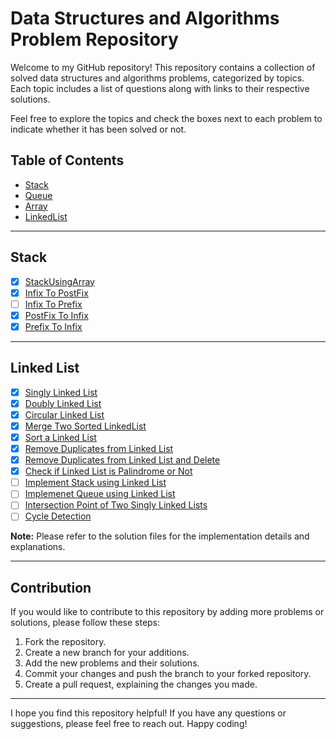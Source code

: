 # Data Structures and Algorithms Problem Repository

Welcome to my GitHub repository! This repository contains a collection of solved data structures and algorithms problems, categorized by topics. Each topic includes a list of questions along with links to their respective solutions. 

Feel free to explore the topics and check the boxes next to each problem to indicate whether it has been solved or not.

## Table of Contents

- [Stack](#stack)
- [Queue](#queue)
- [Array](#array)
- [LinkedList](#linkedlist)

---

## Stack

- [x] [StackUsingArray](https://github.com/dhruvkaravadiya/data-structures-implemented/blob/main/Stack/StackUsingArray.java)
- [x] [Infix To PostFix](https://github.com/dhruvkaravadiya/data-structures-implemented/blob/main/Stack/InfixToPostFix.java)
- [ ] [Infix To Prefix](https://github.com/dhruvkaravadiya/data-structures-implemented/blob/main/Stack/InfxToPrefix.java)
- [x] [PostFix To Infix](https://github.com/dhruvkaravadiya/data-structures-implemented/blob/main/Stack/PostfixToInfix.java)
- [x] [Prefix To Infix](https://github.com/dhruvkaravadiya/data-structures-implemented/blob/main/Stack/PrefixToInfix.java)

---

## Linked List

- [x] [Singly Linked List](https://github.com/dhruvkaravadiya/data-structures-implemented/blob/main/LinkedList/Implementations/singlyLinkedList.java)
- [x] [Doubly Linked List](https://github.com/dhruvkaravadiya/data-structures-implemented/blob/main/LinkedList/Implementations/doublyLinkedList.java)
- [x] [Circular Linked List](https://github.com/dhruvkaravadiya/data-structures-implemented/blob/LinkedList/Implementations/circularLinkedList.java)
- [x] [Merge Two Sorted LinkedList](https://github.com/dhruvkaravadiya/data-structures-implemented/blob/LinkedList/Implementations/mergeTwoSortedLinkedList.java)
- [x] [Sort a Linked List](https://github.com/dhruvkaravadiya/data-structures-implemented/blob/LinkedList/Implementations/sortLinkedList.java)
- [x] [Remove Duplicates from Linked List](https://github.com/dhruvkaravadiya/data-structures-implemented/blob/LinkedList/Implementations/removeDuplicates.java)
- [x] [Remove Duplicates from Linked List and Delete](https://github.com/dhruvkaravadiya/data-structures-implemented/blob/LinkedList/Implementations/removeDuplicatesAndDelete.java)
- [x] [Check if Linked List is Palindrome or Not](https://github.com/dhruvkaravadiya/data-structures-implemented/blob/LinkedList/Implementations/palindromeLinkedListOrNot.java)
- [ ] [Implement Stack using Linked List]()
- [ ] [Implemenet Queue using Linked List]()
- [ ] [Intersection Point of Two Singly Linked Lists]()
- [ ] [Cycle Detection]()

**Note:** Please refer to the solution files for the implementation details and explanations.

---

## Contribution

If you would like to contribute to this repository by adding more problems or solutions, please follow these steps:

1. Fork the repository.
2. Create a new branch for your additions.
3. Add the new problems and their solutions.
4. Commit your changes and push the branch to your forked repository.
5. Create a pull request, explaining the changes you made.

---

I hope you find this repository helpful! If you have any questions or suggestions, please feel free to reach out. Happy coding!